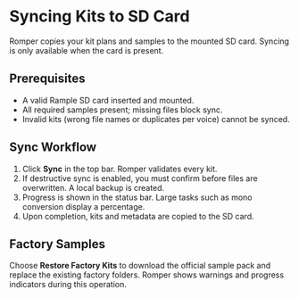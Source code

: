 <!-- 
layout: default
-->

# Syncing Kits to SD Card

Romper copies your kit plans and samples to the mounted SD card. Syncing is only available when the card is present.

## Prerequisites

- A valid Rample SD card inserted and mounted.
- All required samples present; missing files block sync.
- Invalid kits (wrong file names or duplicates per voice) cannot be synced.

## Sync Workflow

1. Click **Sync** in the top bar. Romper validates every kit.
2. If destructive sync is enabled, you must confirm before files are overwritten. A local backup is created.
3. Progress is shown in the status bar. Large tasks such as mono conversion display a percentage.
4. Upon completion, kits and metadata are copied to the SD card.

## Factory Samples

Choose **Restore Factory Kits** to download the official sample pack and replace the existing factory folders. Romper shows warnings and progress indicators during this operation.
